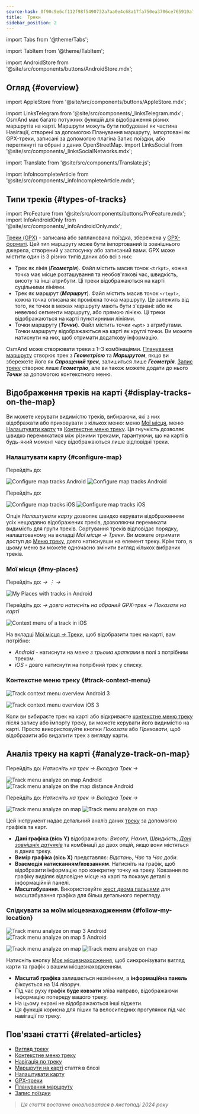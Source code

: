 ```yaml
---
source-hash: 0f90c9e6cf112f98f5490732a7aa0e4c68a17fa750ea3706ce765910a70aad18
title:  Треки
sidebar_position: 2
---
```


import Tabs from '@theme/Tabs';

import TabItem from '@theme/TabItem';

import AndroidStore from '@site/src/components/buttons/AndroidStore.mdx';
## Огляд {#overview}
import AppleStore from '@site/src/components/buttons/AppleStore.mdx';

import LinksTelegram from '@site/src/components/_linksTelegram.mdx';
OsmAnd має багато потужних функцій для відображення різних маршрутів на карті. Маршрути можуть бути побудовані як частина Навігації, створені за допомогою Планування маршруту, імпортовані як GPX-треки, записані за допомогою плагіна Запис поїздки, або переглянуті та обрані з даних OpenStreetMap.
import LinksSocial from '@site/src/components/_linksSocialNetworks.mdx';

import Translate from '@site/src/components/Translate.js';

import InfoIncompleteArticle from '@site/src/components/_infoIncompleteArticle.mdx';
## Типи треків {#types-of-tracks}
import ProFeature from '@site/src/components/buttons/ProFeature.mdx';
import InfoAndroidOnly from '@site/src/components/_infoAndroidOnly.mdx';

[Треки (GPX)](#display-tracks-on-the-map) - записана або запланована поїздка, збережена у [GPX-форматі](https://en.wikipedia.org/wiki/GPS_Exchange_Format). Цей тип маршруту може бути імпортований із зовнішнього джерела, створений у застосунку або записаний вами. GPX може містити один із 3 різних типів даних або всі з них:

- Трек як лінія (***Геометрія***). Файл містить масив точок ```<trkpt>```, кожна точка має місце розташування та необов'язкові час, швидкість, висоту та інші атрибути. Ці треки відображаються на карті суцільними лініями.
- Трек як маршрут (***Маршрут***). Файл містить масив точок ```<rtept>```, кожна точка описана як проміжна точка маршруту. Це залежить від того, як точки в межах маршруту мають бути з'єднані: або як невеликі сегменти маршруту, або прямою лінією. Ці треки відображаються на карті пунктирними лініями.
- Точки маршруту (***Точки***). Файл містить точки ```<wpt>``` з атрибутами. Точки маршруту відображаються на карті як круглі точки. Ви можете натиснути на них, щоб отримати додаткову інформацію.

OsmAnd може створювати треки з 1–3 комбінаціями. [Планування маршруту](../../plan-route/create-route.md) створює трек з ***Геометрією*** та ***Маршрутом***, якщо ви збережете його як ***Спрощений трек***, залишиться лише ***Геометрія***. [Запис треку](../../plugins/trip-recording.md#new-track-recording) створює лише ***Геометрію***, але ви також можете додати до нього ***Точки*** за допомогою контекстного меню.


## Відображення треків на карті {#display-tracks-on-the-map}

Ви можете керувати видимістю треків, вибираючи, які з них відображати або приховувати з кількох меню: меню [Мої місця](#my-places), меню [Налаштувати карту](#configure-map) та [Контекстне меню треку](#track-context-menu). Ця гнучкість дозволяє швидко перемикатися між різними треками, гарантуючи, що на карті в будь-який момент часу відображаються лише відповідні треки.

### Налаштувати карту {#configure-map}

<Tabs groupId="operating-systems">

<TabItem value="android" label="Android">

Перейдіть до: *<Translate android="true" ids="shared_string_menu,configure_map,shared_string_show,show_gpx"/>*

![Configure map tracks Android](@site/static/img/map/tracks_and_routes/tracks_and_routes_display_1_andr.png)   ![Configure map tracks Android](@site/static/img/map/tracks_and_routes/tracks_and_routes_display_andr.png)  

</TabItem>

<TabItem value="ios" label="iOS">

Перейдіть до: *<Translate ios="true" ids="shared_string_menu,configure_map,shared_string_gpx_tracks"/>*

![Configure map tracks iOS](@site/static/img/personal/tracks/follow_track_1_ios.png)  ![Configure map tracks iOS](@site/static/img/personal/tracks/configure_map_track_menu_ios.png)

</TabItem>

</Tabs>

Опція *Налаштувати карту* дозволяє швидко керувати відображенням усіх нещодавно відображених треків, дозволяючи перемикати видимість для групи треків. Сортування треків відповідає порядку, налаштованому на вкладці *Мої місця → Треки*. Ви можете отримати доступ до [Меню треку](../../personal/tracks/manage-tracks.md#track-menu), довго натиснувши на елемент треку. Крім того, в цьому меню ви можете одночасно змінити вигляд кількох вибраних треків.

### Мої місця {#my-places}

<Tabs groupId="operating-systems">

<TabItem value="android" label="Android">

Перейдіть до: *<Translate android="true" ids="shared_string_menu,shared_string_my_places,shared_string_gpx_files"/> → &#8942; → <Translate android="true" ids="shared_string_show_on_map"/>*

![My Places with tracks in Android](@site/static/img/personal/tracks/one_track_menu_andr.png)

</TabItem>

<TabItem value="ios" label="iOS">

Перейдіть до: *<Translate ios="true" ids="shared_string_menu,shared_string_my_places,shared_string_gpx_tracks"/> → довго натисніть на обраний GPX-трек → Показати на карті*

![Context menu of a track in iOS](@site/static/img/personal/tracks/one_track_menu_ios.png)

</TabItem>

</Tabs>

На вкладці [Мої місця *→* Треки](../../personal/tracks/manage-tracks.md#manage-tracks), щоб відобразити трек на карті, вам потрібно:

- *Android* - натиснути на *меню з трьома крапками* в полі з потрібним треком.
- *iOS* - довго натиснути на потрібний трек у списку.


### Контекстне меню треку {#track-context-menu}

<Tabs groupId="operating-systems">

<TabItem value="android" label="Android">

![Track context menu overview Android 3](@site/static/img/personal/tracks/track_context_overview_andr_3.png)

</TabItem>

<TabItem value="ios" label="iOS">

![Track context menu overview iOS 3](@site/static/img/personal/tracks/track_context_overview_ios_3.png)

</TabItem>

</Tabs>

Коли ви вибираєте трек на карті або відкриваєте [контекстне меню треку](./track-context-menu.md) після запису або імпорту треку, ви можете керувати його видимістю на карті. Просто використовуйте кнопки *Показати* або *Приховати*, щоб відобразити або видалити трек з вигляду карти.


## Аналіз треку на карті {#analyze-track-on-map}

<Tabs groupId="operating-systems">

<TabItem value="android" label="Android">

Перейдіть до: *Натисніть на трек → Вкладка Трек → <Translate android="true" ids="analyze_on_map"/>*  

![Track menu analyze on map Android](@site/static/img/personal/tracks/analyze_track_on_map_andr.png)    ![Track menu analyze on the map distance Android](@site/static/img/personal/tracks/analyze_track_on_map_distance_andr.png)

</TabItem>

<TabItem value="ios" label="iOS">

Перейдіть до: *Натисніть на трек → Вкладка Трек → <Translate ios="true" ids="analyze_on_map"/>*  

![Track menu analyze on map](@site/static/img/personal/tracks/track_analyze_ios.png)  ![Track menu analyze on map ](@site/static/img/personal/tracks/track_analyze_on_map_ios.png)

</TabItem>

</Tabs>

Цей інструмент надає детальний аналіз даних [треку](../../map/tracks/track-context-menu.md#options) за допомогою графіків та карт.

- **Дані графіка (вісь Y)** відображають: *Висоту*, *Нахил*, *Швидкість*, [*Дані зовнішніх датчиків*](../../plugins/external-sensors.md) та комбінації до двох опцій, якщо вони містяться в даних треку.
- **Вимір графіка (вісь X)** представляє: *Відстань*, *Час* та *Час доби*.
- **Взаємодія натисканням/ковзанням**. Натисніть на графік, щоб відобразити інформацію про конкретну точку на треку. Ковзання по графіку виділяє відповідне місце на карті та показує деталі в інформаційній панелі.
- **Масштабування**. Використовуйте [жест двома пальцями](../../map/interact-with-map.md#gestures) для масштабування графіка для більш детального перегляду.


### Слідкувати за моїм місцезнаходженням {#follow-my-location}

<Tabs groupId="operating-systems">

<TabItem value="android" label="Android">

![Track menu analyze on map 3 Android](@site/static/img/personal/tracks/track_analyze_on_map_3_android.png) ![Track menu analyze on map 5 Android](@site/static/img/personal/tracks/track_analyze_on_map_5_android.png)

</TabItem>

<TabItem value="ios" label="iOS">

![Track menu analyze on map](@site/static/img/personal/tracks/track_follow_my_location_3_ios.png)  ![Track menu analyze on map ](@site/static/img/personal/tracks/track_follow_my_location_4_ios.png)

</TabItem>

</Tabs>

Натисніть кнопку [Моє місцезнаходження](../../map/interact-with-map.md#my-location-and-zoom), щоб синхронізувати вигляд карти та графік з вашим місцезнаходженням.

- **Масштаб графіка** залишається незмінним, а **інформаційна панель** фіксується на 1/4 ліворуч.
- Під час руху **графік буде ковзати** зліва направо, відображаючи інформацію попереду вашого треку.
- На цьому екрані не відображаються інші віджети.
- Ця функція корисна для піших та велосипедних прогулянок під час навігації по треку.  


## Пов'язані статті {#related-articles}

- [Вигляд треку](./appearance.md)
- [Контекстне меню треку](./track-context-menu.md)
- [Навігація по треку](../../navigation/setup/gpx-navigation.md)
- [Маршрути на карті](https://docs.osmand.net/blog/routes) стаття в блозі
- [Налаштувати карту](../../map/configure-map-menu.md)  
- [GPX-треки](../../personal/tracks/index.md)  
- [Планування маршруту](../../plan-route/index.md)  
- [Запис поїздки](../../plugins/trip-recording.md)

> *Ця стаття востаннє оновлювалася в листопаді 2024 року*